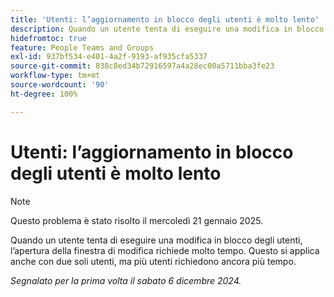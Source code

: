 ```yaml
---
title: 'Utenti: l’aggiornamento in blocco degli utenti è molto lento'
description: Quando un utente tenta di eseguire una modifica in blocco degli utenti, l’apertura della finestra di modifica richiede molto tempo. Questo si applica anche con due soli utenti, ma più utenti richiedono ancora più tempo.
hidefromtoc: true
feature: People Teams and Groups
exl-id: 937bf534-e401-4a2f-9193-af935cfa5337
source-git-commit: 838c8ed34b72916597a4a28ec00a5711bba3fe23
workflow-type: tm+mt
source-wordcount: '90'
ht-degree: 100%

---
```


# Utenti: l’aggiornamento in blocco degli utenti è molto lento

>[!NOTE]
>
>Questo problema è stato risolto il mercoledì 21 gennaio 2025.

Quando un utente tenta di eseguire una modifica in blocco degli utenti, l’apertura della finestra di modifica richiede molto tempo. Questo si applica anche con due soli utenti, ma più utenti richiedono ancora più tempo.

_Segnalato per la prima volta il sabato 6 dicembre 2024._

